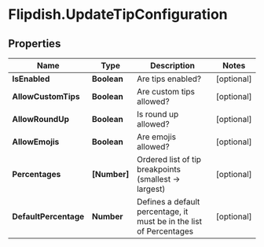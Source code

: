 # Flipdish.UpdateTipConfiguration

## Properties
Name | Type | Description | Notes
------------ | ------------- | ------------- | -------------
**IsEnabled** | **Boolean** | Are tips enabled? | [optional] 
**AllowCustomTips** | **Boolean** | Are custom tips allowed? | [optional] 
**AllowRoundUp** | **Boolean** | Is round up allowed? | [optional] 
**AllowEmojis** | **Boolean** | Are emojis allowed? | [optional] 
**Percentages** | **[Number]** | Ordered list of tip breakpoints (smallest -&gt; largest) | [optional] 
**DefaultPercentage** | **Number** | Defines a default percentage, it must be in the list of Percentages | [optional] 


